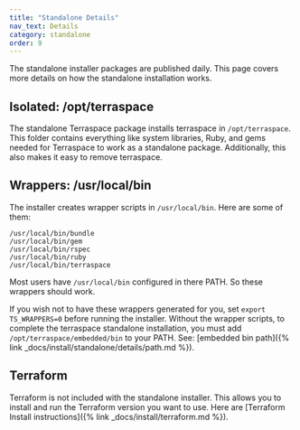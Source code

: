 ```yaml
---
title: "Standalone Details"
nav_text: Details
category: standalone
order: 9
---
```


The standalone installer packages are published daily. This page covers more details on how the standalone installation works.

## Isolated: /opt/terraspace

The standalone Terraspace package installs terraspace in `/opt/terraspace`. This folder contains everything like system libraries, Ruby, and gems needed for Terraspace to work as a standalone package. Additionally, this also makes it easy to remove terraspace.

## Wrappers: /usr/local/bin

The installer creates wrapper scripts in `/usr/local/bin`. Here are some of them:

    /usr/local/bin/bundle
    /usr/local/bin/gem
    /usr/local/bin/rspec
    /usr/local/bin/ruby
    /usr/local/bin/terraspace

Most users have `/usr/local/bin` configured in there PATH. So these wrappers should work.

If you wish not to have these wrappers generated for you, set `export TS_WRAPPERS=0` before running the installer. Without the wrapper scripts, to complete the terraspace standalone installation, you must add `/opt/terraspace/embedded/bin` to your PATH. See: [embedded bin path]({% link _docs/install/standalone/details/path.md %}).

## Terraform

Terraform is not included with the standalone installer. This allows you to install and run the Terraform version you want to use. Here are [Terraform Install instructions]({% link _docs/install/terraform.md %}).
